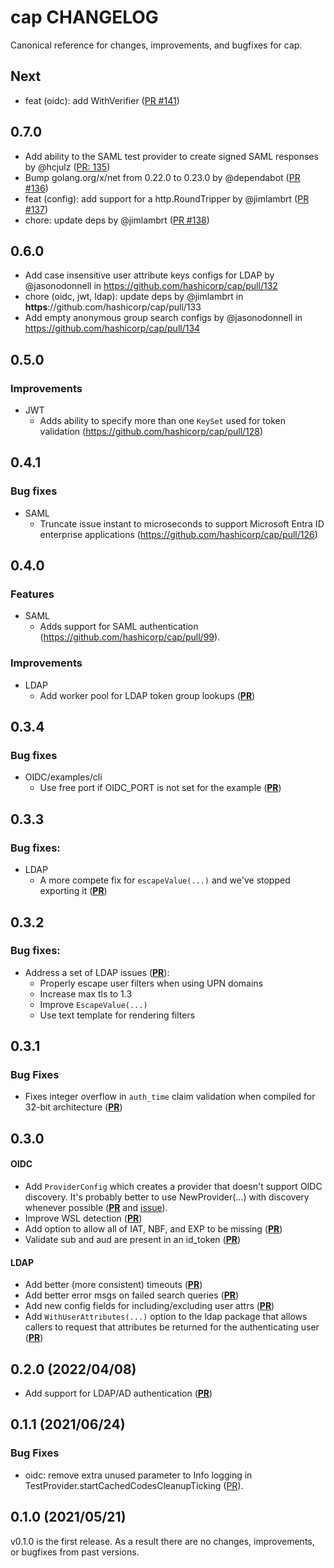 # cap CHANGELOG

Canonical reference for changes, improvements, and bugfixes for cap.

## Next

* feat (oidc): add WithVerifier ([PR #141](https://github.com/hashicorp/cap/pull/141))

## 0.7.0

* Add ability to the SAML test provider to create signed SAML responses by
  @hcjulz ([PR: 135](https://github.com/hashicorp/cap/pull/135))
* Bump golang.org/x/net from 0.22.0 to 0.23.0 by @dependabot ([PR #136](https://github.com/hashicorp/cap/pull/136))
* feat (config): add support for a http.RoundTripper by @jimlambrt ([PR #137](https://github.com/hashicorp/cap/pull/137))
* chore: update deps by @jimlambrt ([PR #138](https://github.com/hashicorp/cap/pull/138))

## 0.6.0

* Add case insensitive user attribute keys configs for LDAP by @jasonodonnell in https://github.com/hashicorp/cap/pull/132
* chore (oidc, jwt, ldap): update deps by @jimlambrt in **https**://github.com/hashicorp/cap/pull/133
* Add empty anonymous group search configs by @jasonodonnell in https://github.com/hashicorp/cap/pull/134

## 0.5.0

### Improvements

* JWT
  * Adds ability to specify more than one `KeySet` used for token validation (https://github.com/hashicorp/cap/pull/128)

## 0.4.1

### Bug fixes

* SAML
  * Truncate issue instant to microseconds to support Microsoft Entra ID enterprise applications (https://github.com/hashicorp/cap/pull/126)

## 0.4.0

### Features

* SAML 
  * Adds support for SAML authentication (https://github.com/hashicorp/cap/pull/99).

### Improvements

* LDAP
  * Add worker pool for LDAP token group lookups ([**PR**](https://github.com/hashicorp/cap/pull/98))

## 0.3.4

### Bug fixes

* OIDC/examples/cli
  * Use free port if OIDC_PORT is not set for the example ([**PR**](https://github.com/hashicorp/cap/pull/79))


## 0.3.3
### Bug fixes:
* LDAP
  * A more compete fix for `escapeValue(...)` and we've stopped exporting it ([**PR**](https://github.com/hashicorp/cap/pull/78))
## 0.3.2

### Bug fixes:
* Address a set of LDAP issues ([**PR**](https://github.com/hashicorp/cap/pull/77)):
  * Properly escape user filters when using UPN domains
  * Increase max tls to 1.3
  * Improve `EscapeValue(...)`
  * Use text template for rendering filters

## 0.3.1

### Bug Fixes
* Fixes integer overflow in `auth_time` claim validation when compiled for 32-bit 
  architecture ([**PR**](https://github.com/hashicorp/cap/pull/76))

## 0.3.0
#### OIDC
* Add `ProviderConfig` which creates a provider that doesn't support
  OIDC discovery. It's probably better to use NewProvider(...) with discovery
  whenever possible ([**PR**](https://github.com/hashicorp/cap/pull/57) and [issue](https://github.com/hashicorp/cap/issues/55)).
* Improve WSL detection ([**PR**](https://github.com/hashicorp/cap/pull/51))
* Add option to allow all of IAT, NBF, and EXP to be missing
  ([**PR**](https://github.com/hashicorp/cap/pull/50))
* Validate sub and aud are present in an id_token ([**PR**](https://github.com/hashicorp/cap/pull/48))

#### LDAP
* Add better (more consistent) timeouts ([**PR**](https://github.com/hashicorp/cap/pull/61))
* Add better error msgs on failed search queries ([**PR**](https://github.com/hashicorp/cap/pull/60))
* Add new config fields for including/excluding user attrs ([**PR**](https://github.com/hashicorp/cap/pull/59))
* Add `WithUserAttributes(...)` option to the ldap package that allows callers
  to request that attributes be returned for the authenticating user ([**PR**](https://github.com/hashicorp/cap/pull/58))



## 0.2.0 (2022/04/08)
* Add support for LDAP/AD authentication ([**PR**](https://github.com/hashicorp/cap/pull/47))
  

## 0.1.1 (2021/06/24)

### Bug Fixes

* oidc: remove extra unused parameter to Info logging in TestProvider.startCachedCodesCleanupTicking
  ([PR](https://github.com/hashicorp/cap/pull/42)).

## 0.1.0 (2021/05/21)

v0.1.0 is the first release.  As a result there are no changes, improvements, or bugfixes from past versions.

